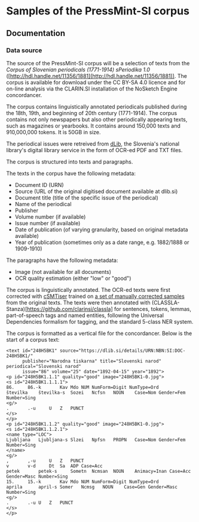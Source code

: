 # Samples of the PressMint-SI corpus

## Documentation

### Data source

The source of the PressMint-SI corpus will be a selection of texts from the
*Corpus of Slovenian periodicals (1771-1914) sPeriodika 1.0*
([http://hdl.handle.net/11356/1881](http://hdl.handle.net/11356/1881)).
The corpus is available for download under the CC BY-SA 4.0 licence
and for on-line analysis via the CLARIN.SI installation of the NoSketch Engine concordancer.

The corpus contains linguistically annotated periodicals published during the 18th, 19th, and beginning of 20th century (1771-1914).
The corpus contains not only newspapers but also other periodically appearing texts, such as magazines or yearbooks.
It contains around 150,000 texts and 910,000,000 tokens. It is 50GB in size.

The periodical issues were retreived from [dLib](https://dlib.si), the Slovenia's national library's digital library service in
the form of OCR-ed PDF and TXT files.

The corpus is structured into texts and paragraphs.

The texts in the corpus have the following metadata:

- Document ID (URN)
- Source (URL of the original digitised document available at dlib.si)
- Document title (title of the specific issue of the periodical) 
- Name of the periodical
- Publisher
- Volume number (if available)
- Issue number (if available)
- Date of publication (of varying granularity, based on original metadata available)
- Year of publication (sometimes only as a date range, e.g. 1882/1888 or 1909-1910)

The paragraphs have the following metadata:

- Image (not available for all documents)
- OCR quality estimation (either "low" or "good")

The corpus is linguistically annotated. The OCR-ed texts were first corrected with [cSMTiser](https://github.com/clarinsi/csmtiser)
trained on [a set of manually corrected samples](hdl.handle.net/11356/1907) from the original texts. The texts were then annotated
with (CLASSLA-Stanza)[https://github.com/clarinsi/classla] for sentences,  tokens, lemmas, part-of-speech tags and named entities,
following the Universal Dependencies formalism for tagging, and the standard 5-class NER system.

The corpus is formatted as a vertical file for the concordancer. Below is the start of a corpus text:

```
<text id="248H5BK1" source="https://dlib.si/details/URN:NBN:SI:DOC-248H5BK1/"
      publisher="Narodna tiskarna" title="Slovenski narod" periodical="Slovenski narod"
      issue="86" volume="25" date="1892-04-15" year="1892">
<p id="248H5BK1.1.1" quality="good" image="248H5BK1-0.jpg">
<s id="248H5BK1.1.1.1">
86.		86.-k		Kav	Mdo	NUM	NumForm=Digit NumType=Ord
številka	številka-s	Sozei	Ncfsn	NOUN	Case=Nom Gender=Fem Number=Sing
<g/>
.		.-u		U	Z	PUNCT	
</s>
</p>
<p id="248H5BK1.1.2" quality="good" image="248H5BK1-0.jpg">
<s id="248H5BK1.1.2.1">
<name type="LOC">
Ljubljana	Ljubljana-s	Slzei	Npfsn	PROPN	Case=Nom Gender=Fem Number=Sing
</name>
<g/>
,		,-u		U	Z	PUNCT	
v		v-d		Dt	Sa	ADP	Case=Acc
petek		petek-s		Sometn	Ncmsan	NOUN	Animacy=Inan Case=Acc Gender=Masc Number=Sing
15.		15.-k		Kav	Mdo	NUM	NumForm=Digit NumType=Ord
aprila		april-s	Somer	Ncmsg	NOUN	Case=Gen Gender=Masc Number=Sing
<g/>
.		.-u	U	Z	PUNCT	
</s>
</p>
```
